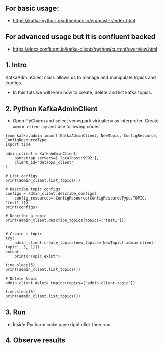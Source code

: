 ## For basic usage:
- https://kafka-python.readthedocs.io/en/master/index.html  

## For advanced usage but it is confluent backed
- https://docs.confluent.io/kafka-clients/python/current/overview.html

## 1. Intro
KafkaAdminClient class allows us to manage and manipulate topics and configs.

- In this tuts we will learn how to create, delete and list kafka topics.


## 2. Python KafkaAdminClient
- Open PyCharm and select venvspark virtualenv as interpreter. Create `admin_client.py` and use following codes. 
```
from kafka.admin import KafkaAdminClient, NewTopic, ConfigResource, ConfigResourceType
import time

admin_client = KafkaAdminClient(
    bootstrap_servers=['localhost:9092'],
    client_id='dataops_client'
)

# List configs
print(admin_client.list_topics())

# Describe topic configs
configs = admin_client.describe_configs(
    config_resources=[ConfigResource(ConfigResourceType.TOPIC, 'test1')])
print(configs)

# Describe a topic
print(admin_client.describe_topics(topics=['test1']))


# Create a topic
try:
    admin_client.create_topics(new_topics=[NewTopic('admin-client-topic', 3, 1)])
except:
    print("Topic exist")

time.sleep(5)
print(admin_client.list_topics())

# Delete topic
admin_client.delete_topics(topics=['admin-client-topic'])

time.sleep(5)
print(admin_client.list_topics())
```

## 3. Run  
- Inside Pycharm code pane right click then run. 

## 4. Observe results  


